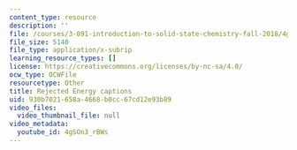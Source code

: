 ```yaml
---
content_type: resource
description: ''
file: /courses/3-091-introduction-to-solid-state-chemistry-fall-2018/4gSOn3_rBWs_captions.webvtt
file_size: 5140
file_type: application/x-subrip
learning_resource_types: []
license: https://creativecommons.org/licenses/by-nc-sa/4.0/
ocw_type: OCWFile
resourcetype: Other
title: Rejected Energy captions
uid: 930b7021-658a-4668-b0cc-67cd12e93b89
video_files:
  video_thumbnail_file: null
video_metadata:
  youtube_id: 4gSOn3_rBWs
---
```


